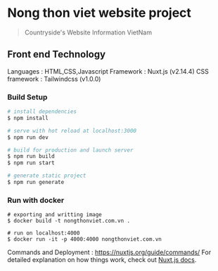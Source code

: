 # Nong thon viet website project

> Countryside's Website Information VietNam

##  Front end Technology
Languages : HTML,CSS,Javascript
Framework : Nuxt.js (v2.14.4)
CSS framework : Tailwindcss (v1.0.0)

### Build Setup

```bash
# install dependencies
$ npm install

# serve with hot reload at localhost:3000
$ npm run dev

# build for production and launch server
$ npm run build
$ npm run start

# generate static project
$ npm run generate
```

### Run with docker

```
# exporting and writting image
$ docker build -t nongthonviet.com.vn .

# run on localhost:4000
$ docker run -it -p 4000:4000 nongthonviet.com.vn
```

Commands and Deployment : https://nuxtjs.org/guide/commands/
For detailed explanation on how things work, check out [Nuxt.js docs](https://nuxtjs.org).
